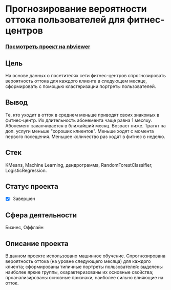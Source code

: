 # Прогнозирование вероятности оттока пользователей для фитнес-центров
### [Посмотреть проект на nbviewer](https://nbviewer.jupyter.org/github/Ertionso/yandex-praktikum-projects/blob/master/11.%20%D0%9F%D1%80%D0%BE%D0%B3%D0%BD%D0%BE%D0%B7%D1%8B%20%D0%B8%20%D0%BF%D1%80%D0%B5%D0%B4%D1%81%D0%BA%D0%B0%D0%B7%D0%B0%D0%BD%D0%B8%D1%8F/forecasts_and_predictions.ipynb)
## Цель
На основе данных о посетителях сети фитнес-центров спрогнозировать вероятность оттока для каждого клиента в следующем месяце, сформировать с помощью кластеризации портреты пользователей.
## Вывод
Те, кто уходит в отток в среднем меньше приводят своих знакомых в фитнес-центр. Их длительность абонемента чаще равна 1 месяцу. Абонемент заканчивается в ближайший месяц. Возраст ниже. Тратят на доп. услуги меньше "хороших клиентов". Меньше ходят с момента первого посещения. Меньшее количество раз ходят в фитнес в неделю.
## Стек
KMeans, Machine Learning, дендрограмма, RandomForestClassifier, LogisticRegression.
## Статус проекта
- [x] Завершен
## Сфера деятельности
Бизнес, Оффлайн
## Описание проекта
В данном проекте использовано машинное обучение. Спрогнозирована вероятность оттока (на уровне следующего месяца) для каждого клиента; сформированы типичные портреты пользователей: выделены наиболее яркие группы, охарактеризованы их основные свойства; проанализированы основные признаки, наиболее сильно влияющие на отток.
